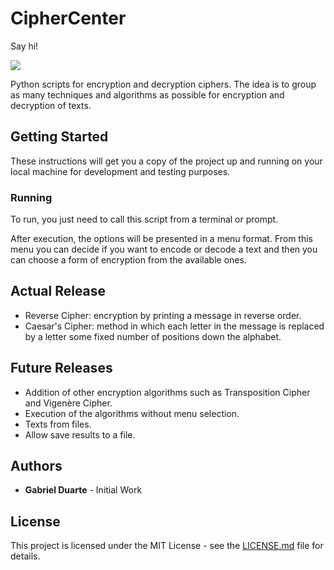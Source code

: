# CipherCenter

Say hi!

[![](https://img.shields.io/static/v1.svg?label=Linkedin&message=gabrielfduarte&color=blue)](https://www.linkedin.com/in/gabriel-ferreira-duarte-38b63080/ "![](https://img.shields.io/static/v1.svg?label=Linkedin&message=gabrielfduarte&color=blue)")

Python scripts for encryption and decryption ciphers. The idea is to group as many techniques and algorithms as possible for encryption and decryption of texts.

## Getting Started

These instructions will get you a copy of the project up and running on your local machine for development and testing purposes.

### Running

To run, you just need to call this script from a terminal or prompt.

After execution, the options will be presented in a menu format. From this menu you can decide if you want to encode or decode a text and then you can choose a form of encryption from the available ones.

## Actual Release

- Reverse Cipher: encryption by printing a message in reverse order.
- Caesar's Cipher: method in which each letter in the message is replaced by a letter some fixed number of positions down the alphabet.

## Future Releases

- Addition of other encryption algorithms such as Transposition Cipher and Vigenère Cipher.
- Execution of the algorithms without menu selection.
- Texts from files.
- Allow save results to a file.

## Authors

- **Gabriel Duarte** - Initial Work

## License

This project is licensed under the MIT License - see the [LICENSE.md](https://github.com/GabrielFDuarte/CipherCenter/blob/master/LICENSE "LICENSE.md") file for details.